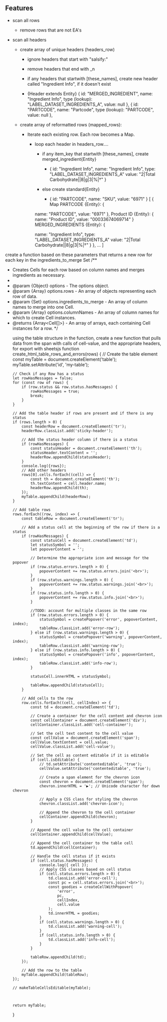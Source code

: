 ## Features

* scan all rows
    * remove rows that are not EA's

* scan all headers
    * create array of unique headers (headers_row)
        
        * ignore headers that start with "salsify:"

        * remove headers that end with _n

        * if any headers that startwith [these_names], create new header called "Ingredient Info", if it doesn't exist

        * {Header extends Entity}
            {
                id: "MERGED_INGREDIENT",
                name: "Ingredient Info",
                type (lookup): "LABEL_DATASET_INGREDIENTS_A",
                value: null
            }, {
                id: "PARTCODE",
                name: "Partcode",
                type (lookup): "PARTCODE",
                value: null
            },


    * create array of reformatted rows (mapped_rows):

        * Iterate each existing row. Each row becomes a Map. 
            
            * loop each header in headers_row....
            
                * if any item_key that startwith [these_names], create merged_ingredient{Entity}
                    * {
                        id: "Ingredient Info",
                        name: "Ingredient Info",
                        type: "LABEL_DATASET_INGREDIENTS_A"
                        value: "2|Total Carbohydrate||8|g|3|%|†"
                    }
                
                * else create standard{Entity}
                    * {
                        id: "PARTCODE",
                        name: "SKU",
                        value: "6971"
                    }
    [ 
        { Map
            PARTCODE {Entity}: {
                <!-- id: ""Partcode, -->
                name: "PARTCODE",
                value: "6971"
            },
            Product ID {Entity}: {
                name: "Product ID",
                value: "00033674069714"
            }
            MERGED_INGREDIENTS {Entity}: {
                <!-- id: "Ingredient Info", -->
                name: "Ingredient Info",
                type: "LABEL_DATASET_INGREDIENTS_A"
                value: "2|Total Carbohydrate||8|g|3|%|†"
            }
        },
        ...
    ]
    
create a function based on these parameters that returns a new row for each key in the ingredients_to_merge Set
/**
 * Creates Cells for each row based on column names and merges ingredients as necessary.
 *
 * @param {Object} options - The options object.
 * @param {Array<Object>} options.rows - An array of objects representing each row of data.
 * @param {Set<string>} options.ingredients_to_merge - An array of column names to merge into one Cell.
 * @param {Array<string>} options.columnNames - An array of column names for which to create Cell instances.
 * @returns {Array<Cell[]>} - An array of arrays, each containing Cell instances for a row.
 */

 using the table structure in the function, create a new function that pulls data from the span with calls of cell-value, and the appropriate headers,  for export with sheetsjs
 function create_html_table_rows_and_errors(rows) {
    // Create the table element
    const myTable = document.createElement('table');
    myTable.setAttribute('id', 'my-table');

    // Check if any Row has a status
    let rowHasMessages = false;
    for (const row of rows) {
        if (row.status && row.status.hasMessages) {
            rowHasMessages = true;
            break;
        }
    }

    // Add the table header if rows are present and if there is any status
    if (rows.length > 0) {
        const headerRow = document.createElement('tr');
        headerRow.classList.add('sticky-header');

        // Add the status header column if there is a status
        if (rowHasMessages) {
            const statusHeader = document.createElement('th');
            statusHeader.textContent = '';
            headerRow.appendChild(statusHeader);
        }
        console.log({rows});
        // Add other headers
        rows[0].cells.forEach((cell) => {
            const th = document.createElement('th');
            th.textContent = cell.header.name;
            headerRow.appendChild(th);
        });
        myTable.appendChild(headerRow);
    }

    // Add table rows
    rows.forEach((row, index) => {
        const tableRow = document.createElement('tr');

        // Add a status cell at the beginning of the row if there is a status
        if (rowHasMessages) {
            const statusCell = document.createElement('td');
            let statusSymbol = '';
            let popoverContent = '';

            // Determine the appropriate icon and message for the popover
            if (row.status.errors.length > 0) {
                popoverContent += row.status.errors.join('<br>');
            }
            if (row.status.warnings.length > 0) {
                popoverContent += row.status.warnings.join('<br>');
            }
            if (row.status.info.length > 0) {
                popoverContent += row.status.info.join('<br>');
            }

            //TODO: account for multiple classes in the same row
            if (row.status.errors.length > 0) {
                statusSymbol = createPopover('error', popoverContent, index);
                tableRow.classList.add('error-row');
            } else if (row.status.warnings.length > 0) {
                statusSymbol = createPopover('warning', popoverContent, index);
                tableRow.classList.add('warning-row');
            } else if (row.status.info.length > 0) {
                statusSymbol = createPopover('info', popoverContent, index);
                tableRow.classList.add('info-row');
            }

            statusCell.innerHTML = statusSymbol;

            tableRow.appendChild(statusCell);
        }

        // Add cells to the row
        row.cells.forEach((cell, cellIndex) => {
            const td = document.createElement('td');

            // Create a container for the cell content and chevron icon
            const cellContainer = document.createElement('div');
            cellContainer.classList.add('cell-container');

            // Set the cell text content to the cell value
            const cellValue = document.createElement('span');
            cellValue.textContent = cell.value;
            cellValue.classList.add('cell-value');

            // Set the cell as content editable if it is editable
            if (cell.isEditable) {
                // td.setAttribute('contenteditable', 'true');
                cellValue.setAttribute('contenteditable', 'true');

                // Create a span element for the chevron icon
                const chevron = document.createElement('span');
                chevron.innerHTML = '▶'; // Unicode character for down chevron

                // Apply a CSS class for styling the chevron
                chevron.classList.add('chevron-icon');

                // Append the chevron to the cell container
                cellContainer.appendChild(chevron);
            }

            // Append the cell value to the cell container
            cellContainer.appendChild(cellValue);

            // Append the cell container to the table cell
            td.appendChild(cellContainer);

            // Handle the cell status if it exists
            if (cell.status.hasMessages) {
                console.log({ cell });
                // Apply CSS classes based on cell status
                if (cell.status.errors.length > 0) {
                    td.classList.add('error-cell');
                    const pc = cell.status.errors.join('<br>');
                    const goodies = createCellWithPopover(
                        'error',
                        pc,
                        cellIndex,
                        cell.value
                    );
                    td.innerHTML = goodies;
                }
                if (cell.status.warnings.length > 0) {
                    td.classList.add('warning-cell');
                }
                if (cell.status.info.length > 0) {
                    td.classList.add('info-cell');
                }
            }

            tableRow.appendChild(td);
        });

        // Add the row to the table
        myTable.appendChild(tableRow);
    });

    // makeTableCellsEditable(myTable);

    

    return myTable;
}